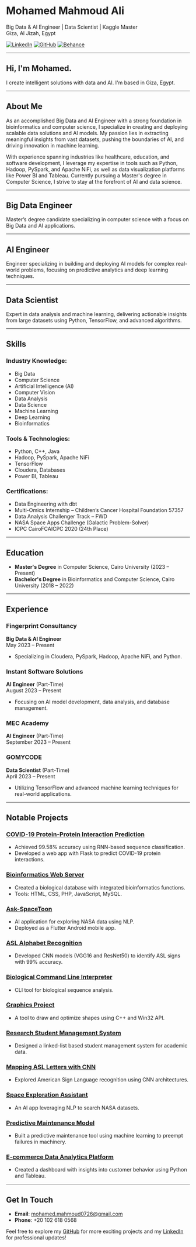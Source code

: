 # Mohamed Mahmoud Ali

Big Data & AI Engineer | Data Scientist | Kaggle Master  
Giza, Al Jizah, Egypt  

[![LinkedIn](https://img.shields.io/badge/-LinkedIn-blue)](https://www.linkedin.com/in/mohamed-thesnak) [![GitHub](https://img.shields.io/badge/-GitHub-black)](https://github.com/Thesnak) [![Behance](https://img.shields.io/badge/-Behance-blueviolet)](https://www.behance.net/mohamedthesnak)  

---

## Hi, I'm Mohamed.

I create intelligent solutions with data and AI.
I'm based in Giza, Egypt.

---

## About Me

As an accomplished Big Data and AI Engineer with a strong foundation in bioinformatics and computer science, I specialize in creating and deploying scalable data solutions and AI models. My passion lies in extracting meaningful insights from vast datasets, pushing the boundaries of AI, and driving innovation in machine learning.

With experience spanning industries like healthcare, education, and software development, I leverage my expertise in tools such as Python, Hadoop, PySpark, and Apache NiFi, as well as data visualization platforms like Power BI and Tableau. Currently pursuing a Master's degree in Computer Science, I strive to stay at the forefront of AI and data science.

---

## Big Data Engineer
Master’s degree candidate specializing in computer science with a focus on Big Data and AI applications.

---

## AI Engineer
Engineer specializing in building and deploying AI models for complex real-world problems, focusing on predictive analytics and deep learning techniques.

---

## Data Scientist
Expert in data analysis and machine learning, delivering actionable insights from large datasets using Python, TensorFlow, and advanced algorithms.

---

## Skills

### Industry Knowledge:
- Big Data
- Computer Science
- Artificial Intelligence (AI)
- Computer Vision
- Data Analysis
- Data Science
- Machine Learning
- Deep Learning
- Bioinformatics

### Tools & Technologies:
- Python, C++, Java
- Hadoop, PySpark, Apache NiFi
- TensorFlow
- Cloudera, Databases
- Power BI, Tableau

### Certifications:
- Data Engineering with dbt
- Multi-Omics Internship – Children’s Cancer Hospital Foundation 57357
- Data Analysis Challenger Track – FWD
- NASA Space Apps Challenge (Galactic Problem-Solver)
- ICPC CairoFCAICPC 2020 (24th Place)

---

## Education

- **Master's Degree** in Computer Science, Cairo University (2023 – Present)
- **Bachelor's Degree** in Bioinformatics and Computer Science, Cairo University (2018 – 2022)

---

## Experience

### Fingerprint Consultancy
**Big Data & AI Engineer**  
May 2023 – Present  
- Specializing in Cloudera, PySpark, Hadoop, Apache NiFi, and Python.

### Instant Software Solutions
**AI Engineer** (Part-Time)  
August 2023 – Present  
- Focusing on AI model development, data analysis, and database management.

### MEC Academy
**AI Engineer** (Part-Time)  
September 2023 – Present  

### GOMYCODE
**Data Scientist** (Part-Time)  
April 2023 – Present  
- Utilizing TensorFlow and advanced machine learning techniques for real-world applications.

---

## Notable Projects

### [COVID-19 Protein-Protein Interaction Prediction](https://cppi.onrender.com)
- Achieved 99.58% accuracy using RNN-based sequence classification.
- Developed a web app with Flask to predict COVID-19 protein interactions.

### [Bioinformatics Web Server](https://bio-stock.000webhostapp.com)
- Created a biological database with integrated bioinformatics functions.
- Tools: HTML, CSS, PHP, JavaScript, MySQL.

### [Ask-SpaceToon](https://github.com/Thesnak/Ask-SpaceToon)
- AI application for exploring NASA data using NLP.
- Deployed as a Flutter Android mobile app.

### [ASL Alphabet Recognition](https://github.com/Thesnak/ASL-using-VGG16-ResNet50)
- Developed CNN models (VGG16 and ResNet50) to identify ASL signs with 99% accuracy.

### [Biological Command Line Interpreter](https://github.com/Thesnak/Biological-Command-Line-Interpreter)
- CLI tool for biological sequence analysis.

### [Graphics Project](https://github.com/Thesnak/Graphics-Project)
- A tool to draw and optimize shapes using C++ and Win32 API.

### [Research Student Management System](https://github.com/Thesnak/Data-Structure-Project)
- Designed a linked-list based student management system for academic data.

### [Mapping ASL Letters with CNN](https://github.com/Thesnak/ASL-using-VGG16-ResNet50)
- Explored American Sign Language recognition using CNN architectures.

### [Space Exploration Assistant](https://github.com/Thesnak/Ask-SpaceToon)
- An AI app leveraging NLP to search NASA datasets.

### [Predictive Maintenance Model](https://github.com/Thesnak/Maintenance-Predictor)
- Built a predictive maintenance tool using machine learning to preempt failures in machinery.

### [E-commerce Data Analytics Platform](https://github.com/Thesnak/E-commerce-Analytics)
- Created a dashboard with insights into customer behavior using Python and Tableau.

---

## Get In Touch

- **Email**: mohamed.mahmoud0726@gmail.com
- **Phone**: +20 102 618 0568

Feel free to explore my [GitHub](https://github.com/Thesnak) for more exciting projects and my [LinkedIn](https://www.linkedin.com/in/mohamed-thesnak) for professional updates!

